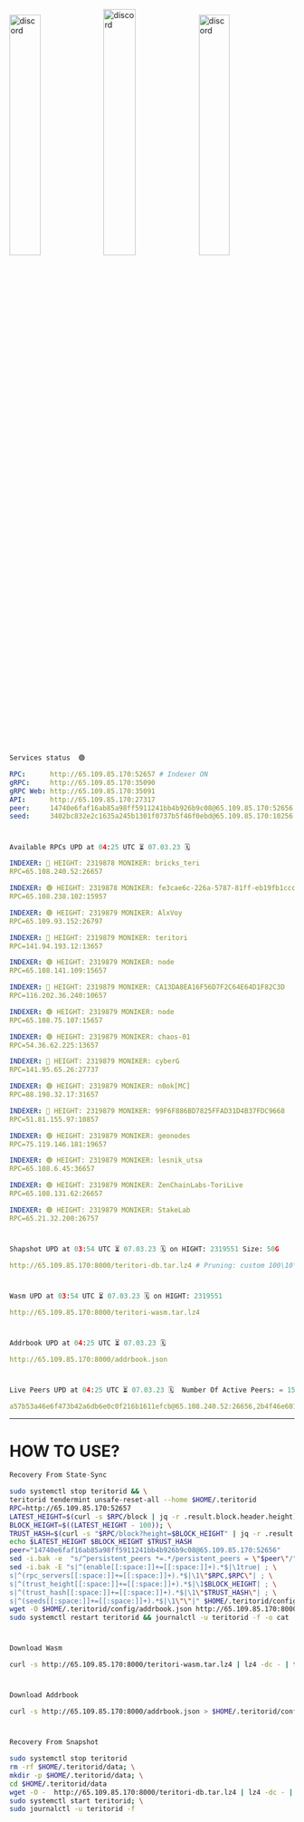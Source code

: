 [<img src='https://user-images.githubusercontent.com/83868103/215836529-812ac1b8-029f-4f5d-bb72-8539c308b0f4.png' alt='discord'  width='33%'>](https://github.com/romanv1812/Teritori/blob/main/data/mainnet_guide.md)[<img src='https://user-images.githubusercontent.com/83868103/215836572-1ace2f52-bfa5-452a-a9bd-1382169bc8f2.png' alt='discord'  width='33.39%'>](https://restake.app/teritori/torivaloper1qy38xmcrnht0kt5c5fryvl8llrpdwer6atxj5u/stake)[<img src='https://user-images.githubusercontent.com/83868103/215836599-cb1990d2-2e43-4fc2-898a-c373bcb64677.png' alt='discord'  width='33%'>](https://restake.app/teritori/torivaloper1qy38xmcrnht0kt5c5fryvl8llrpdwer6atxj5u/stake)
```python
Services status  🟢
```
```YAML
RPC:      http://65.109.85.170:52657 # Indexer ON
gRPC:     http://65.109.85.170:35090
gRPC Web: http://65.109.85.170:35091
API:      http://65.109.85.170:27317
peer:     14740e6faf16ab85a98ff5911241bb4b926b9c08@65.109.85.170:52656
seed:     3402bc832e2c1635a245b1301f0737b5f46f0ebd@65.109.85.170:10256
```
#
```python
Available RPCs UPD at 04:25 UTC ⏳ 07.03.23 🗓️ 
```
```YAML
INDEXER: 🔴 HEIGHT: 2319878 MONIKER: bricks_teri
RPC=65.108.240.52:26657

INDEXER: 🟢 HEIGHT: 2319878 MONIKER: fe3cae6c-226a-5787-81ff-eb19fb1cccce
RPC=65.108.238.102:15957

INDEXER: 🟢 HEIGHT: 2319879 MONIKER: AlxVoy
RPC=65.109.93.152:26797

INDEXER: 🔴 HEIGHT: 2319879 MONIKER: teritori
RPC=141.94.193.12:13657

INDEXER: 🟢 HEIGHT: 2319879 MONIKER: node
RPC=65.108.141.109:15657

INDEXER: 🔴 HEIGHT: 2319879 MONIKER: CA13DA8EA16F56D7F2C64E64D1F82C3D
RPC=116.202.36.240:10657

INDEXER: 🟢 HEIGHT: 2319879 MONIKER: node
RPC=65.108.75.107:15657

INDEXER: 🟢 HEIGHT: 2319879 MONIKER: chaos-01
RPC=54.36.62.225:13657

INDEXER: 🔴 HEIGHT: 2319879 MONIKER: cyberG
RPC=141.95.65.26:27737

INDEXER: 🟢 HEIGHT: 2319879 MONIKER: n0ok[MC]
RPC=88.198.32.17:31657

INDEXER: 🔴 HEIGHT: 2319879 MONIKER: 99F6F886BD7825FFAD31D4B37FDC9668
RPC=51.81.155.97:10857

INDEXER: 🟢 HEIGHT: 2319879 MONIKER: geonodes
RPC=75.119.146.181:19657

INDEXER: 🟢 HEIGHT: 2319879 MONIKER: lesnik_utsa
RPC=65.108.6.45:36657

INDEXER: 🟢 HEIGHT: 2319879 MONIKER: ZenChainLabs-ToriLive
RPC=65.108.131.62:26657

INDEXER: 🟢 HEIGHT: 2319879 MONIKER: StakeLab
RPC=65.21.32.200:26757

```
#
```python
Shapshot UPD at 03:54 UTC ⏳ 07.03.23 🗓️ on HIGHT: 2319551 Size: 50G
```
```YAML
http://65.109.85.170:8000/teritori-db.tar.lz4 # Pruning: custom 100\10\100 Indexer kv
```
#
```python
Wasm UPD at 03:54 UTC ⏳ 07.03.23 🗓️ on HIGHT: 2319551
```
```YAML
http://65.109.85.170:8000/teritori-wasm.tar.lz4
```
#
```python
Addrbook UPD at 04:25 UTC ⏳ 07.03.23 🗓️ 
```
```YAML
http://65.109.85.170:8000/addrbook.json
```
#
```python
Live Peers UPD at 04:25 UTC ⏳ 07.03.23 🗓️  Number Of Active Peers: = 15
```
```YAML
a57b53a46e6f473b42a6db6e0c0f216b1611efcb@65.108.240.52:26656,2b4f46e601fb4ede2a0c98976337e3afdaa50dac@65.108.238.102:15956,6ef7a8bc7a3cc0856594f12570e8f2282a099dcf@65.109.93.152:26796,317d9a102d4a04337c65571c18df0e98269dce87@141.94.193.12:13656,5cabaab828aea4bcc60e20c5a87b469c43023557@65.108.141.109:15656,d40face481bc00a617d9a29c39be412a776e28c2@116.202.36.240:10656,4cef2b81f82420434c6ce0dc43ca04ad18ef773f@65.108.75.107:15656,10a19941e819a9a89873398b1d52794929d245a0@54.36.62.225:13656,e3b906fefa58783395fcf72086c698707908a558@141.95.65.26:27736,e3374c3d25a36f06662fa150043e5e6529d11570@88.198.32.17:31656,3bd3a20d7c8a26a20927289a7a6bffecf71de53e@51.81.155.97:10856,16f90d350de14a596ebdc683ce5e703c14e40bb3@75.119.146.181:19656,46b7ae20e3cc4264076a91c3601f3894a021a80d@65.108.6.45:36656,8e9624292123624e4eddc3f43189f08a0424127e@65.108.131.62:26656,a06fbbb9ace823ae28a696a91daa2d0644653c28@65.21.32.200:26756
```
---
# HOW TO USE?
```python
Recovery From State-Sync
```
```bash
sudo systemctl stop teritorid && \
teritorid tendermint unsafe-reset-all --home $HOME/.teritorid
RPC=http://65.109.85.170:52657
LATEST_HEIGHT=$(curl -s $RPC/block | jq -r .result.block.header.height); \
BLOCK_HEIGHT=$((LATEST_HEIGHT - 100)); \
TRUST_HASH=$(curl -s "$RPC/block?height=$BLOCK_HEIGHT" | jq -r .result.block_id.hash)
echo $LATEST_HEIGHT $BLOCK_HEIGHT $TRUST_HASH
peer="14740e6faf16ab85a98ff5911241bb4b926b9c08@65.109.85.170:52656"
sed -i.bak -e  "s/^persistent_peers *=.*/persistent_peers = \"$peer\"/" $HOME/.teritorid/config/config.toml
sed -i.bak -E "s|^(enable[[:space:]]+=[[:space:]]+).*$|\1true| ; \
s|^(rpc_servers[[:space:]]+=[[:space:]]+).*$|\1\"$RPC,$RPC\"| ; \
s|^(trust_height[[:space:]]+=[[:space:]]+).*$|\1$BLOCK_HEIGHT| ; \
s|^(trust_hash[[:space:]]+=[[:space:]]+).*$|\1\"$TRUST_HASH\"| ; \
s|^(seeds[[:space:]]+=[[:space:]]+).*$|\1\"\"|" $HOME/.teritorid/config/config.toml
wget -O $HOME/.teritorid/config/addrbook.json http://65.109.85.170:8000/addrbook.json
sudo systemctl restart teritorid && journalctl -u teritorid -f -o cat
```
#
```python
Download Wasm
```
```bash
curl -s http://65.109.85.170:8000/teritori-wasm.tar.lz4 | lz4 -dc - | tar -xf - -C $HOME/.teritorid/data
```
#
```python
Download Addrbook
```
```bash
curl -s http://65.109.85.170:8000/addrbook.json > $HOME/.teritorid/config/addrbook.json
```
#
```python
Recovery From Snapshot
```
```bash
sudo systemctl stop teritorid
rm -rf $HOME/.teritorid/data; \
mkdir -p $HOME/.teritorid/data; \
cd $HOME/.teritorid/data
wget -O -  http://65.109.85.170:8000/teritori-db.tar.lz4 | lz4 -dc - | tar -xf - -C $HOME/.teritorid
sudo systemctl start teritorid; \
sudo journalctl -u teritorid -f
```
